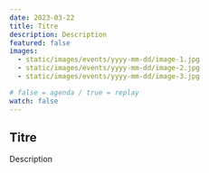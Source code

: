 ```yaml
---
date: 2023-03-22
title: Titre
description: Description
featured: false
images: 
  - static/images/events/yyyy-mm-dd/image-1.jpg    
  - static/images/events/yyyy-mm-dd/image-2.jpg
  - static/images/events/yyyy-mm-dd/image-3.jpg

# false = agenda / true = replay
watch: false 
---
```


## Titre

Description
